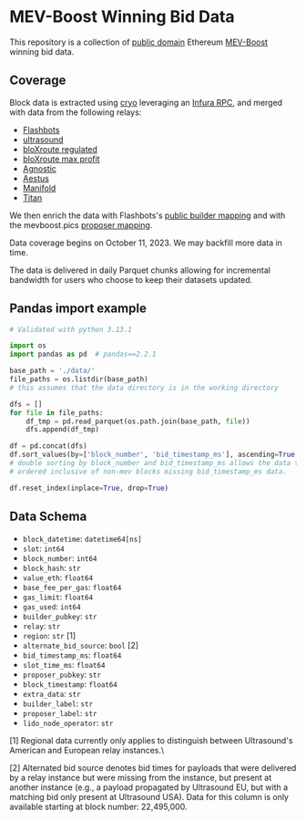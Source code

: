 # MEV-Boost Winning Bid Data

This repository is a collection of [public domain](https://creativecommons.org/public-domain/cc0/) Ethereum [MEV-Boost](https://boost.flashbots.net/) winning bid data.

## Coverage

Block data is extracted using [cryo](https://github.com/paradigmxyz/cryo) leveraging an [Infura RPC](https://www.infura.io/), and merged with data from the following relays: 
- [Flashbots](https://boost-relay.flashbots.net/) 
- [ultrasound](https://relay.ultrasound.money/)
- [bloXroute regulated](https://bloxroute.regulated.blxrbdn.com/)
- [bloXroute max profit](https://bloxroute.max-profit.blxrbdn.com)
- [Agnostic](https://agnostic-relay.net/)
- [Aestus](https://mainnet.aestus.live/)
- [Manifold](https://mainnet-relay.securerpc.com/)
- [Titan](https://titanrelay.xyz/)

We then enrich the data with Flashbots's [public builder mapping](https://datasets.flashbots.net/) and with the mevboost.pics [proposer mapping](https://mevboost.pics/data.html). 

Data coverage begins on October 11, 2023. We may backfill more data in time.

The data is delivered in daily Parquet chunks allowing for incremental bandwidth for users who choose to keep their datasets updated.

## Pandas import example

```python 
# Validated with python 3.13.1

import os
import pandas as pd  # pandas==2.2.1

base_path = './data/'
file_paths = os.listdir(base_path)
# this assumes that the data directory is in the working directory

dfs = []
for file in file_paths:
    df_tmp = pd.read_parquet(os.path.join(base_path, file))
    dfs.append(df_tmp)

df = pd.concat(dfs)
df.sort_values(by=['block_number', 'bid_timestamp_ms'], ascending=True, inplace=True)
# double sorting by block_number and bid_timestamp_ms allows the data to stay 
# ordered inclusive of non-mev blocks missing bid_timestamp_ms data.

df.reset_index(inplace=True, drop=True)
```

## Data Schema

- `block_datetime`: `datetime64[ns]`
- `slot`: `int64`
- `block_number`: `int64`
- `block_hash`: `str`
- `value_eth`: `float64`
- `base_fee_per_gas`: `float64`
- `gas_limit`: `float64`
- `gas_used`: `int64`
- `builder_pubkey`: `str`
- `relay`: `str`
- `region`: `str` [1]
- `alternate_bid_source`: `bool` [2]
- `bid_timestamp_ms`: `float64`
- `slot_time_ms`: `float64`
- `proposer_pubkey`: `str`
- `block_timestamp`: `float64`
- `extra_data`: `str`
- `builder_label`: `str`
- `proposer_label`: `str`
- `lido_node_operator`: `str`

[1] Regional data currently only applies to distinguish between Ultrasound's American and European relay instances.\

[2] Alternated bid source denotes bid times for payloads that were delivered by a relay instance but were missing from the instance, but present at another instance (e.g., a payload propagated by Ultrasound EU, but with a matching bid only present at Ultrasound USA). Data for this column is only available starting at block number: 22,495,000.
